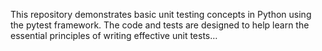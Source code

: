 This repository demonstrates basic unit testing concepts in Python using the pytest framework. 
The code and tests are designed to help learn the essential principles of writing effective unit tests…
